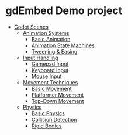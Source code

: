 # gdEmbed Demo project 

<!-- start-replace-subnav -->
* [Godot Scenes](/gdEmbed/scenes/)
    * [Animation Systems](/gdEmbed/scenes/animation/)
        * [Basic Animation](/gdEmbed/scenes/animation/basic_animation/)
        * [Animation State Machines](/gdEmbed/scenes/animation/state_machines/)
        * [Tweening & Easing](/gdEmbed/scenes/animation/tweening/)
    * [Input Handling](/gdEmbed/scenes/input/)
        * [Gamepad Input](/gdEmbed/scenes/input/gamepad_input/)
        * [Keyboard Input](/gdEmbed/scenes/input/keyboard_input/)
        * [Mouse Input](/gdEmbed/scenes/input/mouse_input/)
    * [Movement Techniques](/gdEmbed/scenes/movement/)
        * [Basic Movement](/gdEmbed/scenes/movement/basic_movement/)
        * [Platformer Movement](/gdEmbed/scenes/movement/platformer_movement/)
        * [Top-Down Movement](/gdEmbed/scenes/movement/top_down_movement/)
    * [Physics](/gdEmbed/scenes/physics/)
        * [Basic Physics](/gdEmbed/scenes/physics/basic_physics/)
        * [Collision Detection](/gdEmbed/scenes/physics/collision_detection/)
        * [Rigid Bodies](/gdEmbed/scenes/physics/rigid_bodies/)
<!-- end-replace-subnav -->
